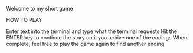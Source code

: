 Welcome to my short game

HOW TO PLAY

Enter text into the terminal and type what the terminal requests
Hit the ENTER key to continue the story until you achive one of the endings
When complete, feel free to play the game again to find another ending